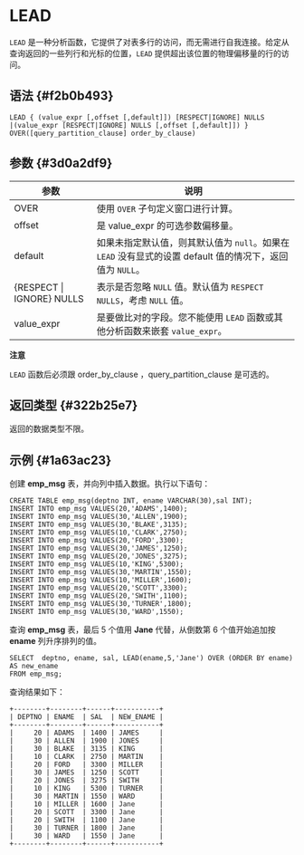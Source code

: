 LEAD 
=========================



`LEAD` 是一种分析函数，它提供了对表多行的访问，而无需进行自我连接。给定从查询返回的一些列行和光标的位置，`LEAD` 提供超出该位置的物理偏移量的行的访问。

语法 {#f2b0b493}
--------------

    LEAD { (value_expr [,offset [,default]]) [RESPECT|IGNORE] NULLS 
    |(value_expr [RESPECT|IGNORE] NULLS [,offset [,default]]) }
    OVER([query_partition_clause] order_by_clause)



参数 {#3d0a2df9}
--------------



|            参数             |                                  说明                                  |
|---------------------------|----------------------------------------------------------------------|
| OVER                      | 使用 `OVER` 子句定义窗口进行计算。                                                |
| offset                    | 是 value_expr 的可选参数偏移量。                                               |
| default                   | 如果未指定默认值，则其默认值为 `null`。如果在 `LEAD` 没有显式的设置 default 值的情况下，返回值为 `NULL`。 |
| {RESPECT \| IGNORE} NULLS | 表示是否忽略 `NULL` 值。默认值为 `RESPECT NULLS`，考虑 `NULL` 值。                    |
| value_expr                | 是要做比对的字段。您不能使用 `LEAD` 函数或其他分析函数来嵌套 `value_expr`。                     |


**注意**



`LEAD` 函数后必须跟 order_by_clause ，query_partition_clause 是可选的。

返回类型 {#322b25e7}
----------------

返回的数据类型不限。

示例 {#1a63ac23}
--------------

创建 **emp_msg** 表，并向列中插入数据。执行以下语句：

    CREATE TABLE emp_msg(deptno INT, ename VARCHAR(30),sal INT);
    INSERT INTO emp_msg VALUES(20,'ADAMS',1400);
    INSERT INTO emp_msg VALUES(30,'ALLEN',1900);
    INSERT INTO emp_msg VALUES(30,'BLAKE',3135);
    INSERT INTO emp_msg VALUES(10,'CLARK',2750);
    INSERT INTO emp_msg VALUES(20,'FORD',3300);
    INSERT INTO emp_msg VALUES(30,'JAMES',1250);
    INSERT INTO emp_msg VALUES(20,'JONES',3275);
    INSERT INTO emp_msg VALUES(10,'KING',5300);
    INSERT INTO emp_msg VALUES(30,'MARTIN',1550);
    INSERT INTO emp_msg VALUES(10,'MILLER',1600);
    INSERT INTO emp_msg VALUES(20,'SCOTT',3300);
    INSERT INTO emp_msg VALUES(20,'SWITH',1100);
    INSERT INTO emp_msg VALUES(30,'TURNER',1800);
    INSERT INTO emp_msg VALUES(30,'WARD',1550);



查询 **emp_msg** 表，最后 5 个值用 **Jane** 代替，从倒数第 6 个值开始追加按 **ename** 列升序排列的值。

    SELECT  deptno, ename, sal, LEAD(ename,5,'Jane') OVER (ORDER BY ename) AS new_ename 
    FROM emp_msg;



查询结果如下：

    +--------+--------+------+-----------+
    | DEPTNO | ENAME  | SAL  | NEW_ENAME |
    +--------+--------+------+-----------+
    |     20 | ADAMS  | 1400 | JAMES     |
    |     30 | ALLEN  | 1900 | JONES     |
    |     30 | BLAKE  | 3135 | KING      |
    |     10 | CLARK  | 2750 | MARTIN    |
    |     20 | FORD   | 3300 | MILLER    |
    |     30 | JAMES  | 1250 | SCOTT     |
    |     20 | JONES  | 3275 | SWITH     |
    |     10 | KING   | 5300 | TURNER    |
    |     30 | MARTIN | 1550 | WARD      |
    |     10 | MILLER | 1600 | Jane      |
    |     20 | SCOTT  | 3300 | Jane      |
    |     20 | SWITH  | 1100 | Jane      |
    |     30 | TURNER | 1800 | Jane      |
    |     30 | WARD   | 1550 | Jane      |
    +--------+--------+------+-----------+



